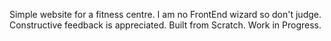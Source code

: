 Simple website for a fitness centre. 
I am no FrontEnd wizard so don't judge. 
Constructive feedback is appreciated.
Built from Scratch.
Work in Progress.
